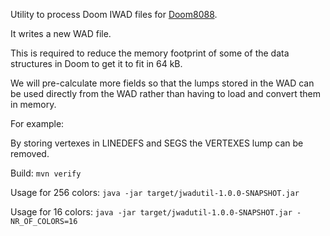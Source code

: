 Utility to process Doom IWAD files for [Doom8088](https://github.com/FrenkelS/Doom8088).

It writes a new WAD file.

This is required to reduce the memory footprint of some of the data structures in Doom to get it to fit in 64 kB.

We will pre-calculate more fields so that the lumps stored in the WAD can be used directly from the WAD rather than having to load and convert them in memory.

For example:

By storing vertexes in LINEDEFS and SEGS the VERTEXES lump can be removed.

Build: `mvn verify`

Usage for 256 colors: `java -jar target/jwadutil-1.0.0-SNAPSHOT.jar`

Usage for  16 colors: `java -jar target/jwadutil-1.0.0-SNAPSHOT.jar -NR_OF_COLORS=16`
